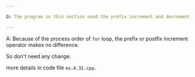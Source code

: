 ```yaml
---

Q: The program in this section used the prefix increment and decrement operators. Explain why we used prefix and not postfix. What changes would have to be made to use the postfix versions? Rewrite the program using postfix operators.

---
```


A: Because of the process order of `for` loop, the prefix or postfix increment operator makes no difference.

So don't need any change.

more details in code file `ex.4.31.cpp`.